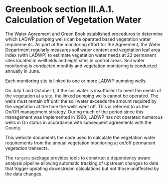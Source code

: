 # Greenbook section III.A.1. Calculation of Vegetation Water
    
The Water Agreement and Green Book established procedures to determine which LADWP pumping wells can be operated based vegetation water requirements. As part of the monitoring effort for the Agreement, the Water Department regularly measures soil water content and vegetation leaf area index (with LADWP) to estimate vegetation water needs at 22 permanent sites located in wellfields and eight sites in control areas. Soil water monitoring is conducted monthly and vegetation monitoring is conducted annually in June. 

Each monitoring site is linked to one or more LADWP pumping wells. 

On July 1 and October 1, if the soil water is insufficient to meet the needs of the vegetation at a site, the linked pumping wells cannot be operated. The wells must remain off until the soil water exceeds the amount required by the vegetation at the time the wells went off. This is referred to as the On/Off management strategy. During much of the period since this management was implemented in 1990, LADWP has not operated numerous wells in On status in accordance with subsequent agreements with the County.

This website documents the code used to calculate the vegetation water requirements from the annual vegetation monitoring at on/off permanent vegetation transects.

The `targets` package provides tools to construct a dependency aware analysis pipeline allowing automatic tracking of upstream changes to data that trigger updating downstream calculations but not those unaffected by the data changes.



